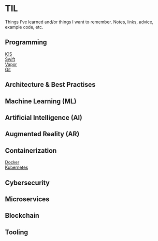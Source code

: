 # TIL
Things I've learned and/or things I want to remember. Notes, links, advice, example code, etc.

## Programming

[iOS](https://github.com/rynaardb/TIL/tree/master/ios-development)\
[Swift](https://github.com/rynaardb/TIL/tree/master/swift)\
[Vapor](https://github.com/rynaardb/TIL/tree/master/vapor)\
[Git](https://github.com/rynaardb/TIL/tree/master/git)

## Architecture & Best Practises

## Machine Learning (ML)

## Artificial Intelligence (AI)

## Augmented Reality (AR)

## Containerization

[Docker](https://github.com/rynaardb/TIL/tree/master/docker)\
[Kubernetes](https://github.com/rynaardb/TIL/tree/master/kubernetes)

## Cybersecurity

## Microservices

## Blockchain

## Tooling
